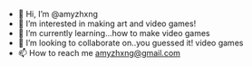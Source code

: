 - 👋 Hi, I’m @amyzhxng
- 👀 I’m interested in making art and video games!
- 🌱 I’m currently learning...how to make video games
- 💞️ I’m looking to collaborate on..you guessed it! video games
- 📫 How to reach me amyzhxng@gmail.com

<!---
amyzhxng/amyzhxng is a ✨ special ✨ repository because its `README.md` (this file) appears on your GitHub profile.
You can click the Preview link to take a look at your changes.
--->
